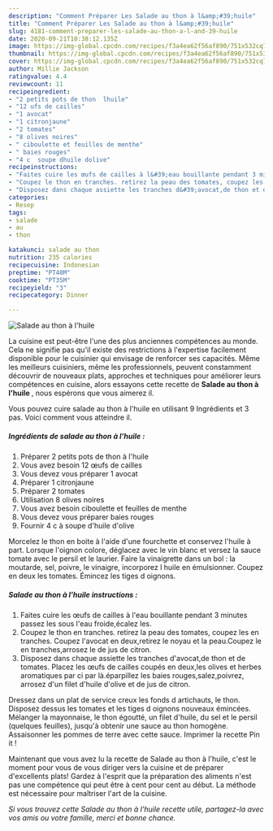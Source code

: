 ```yaml
---
description: "Comment Préparer Les Salade au thon à l&amp;#39;huile"
title: "Comment Préparer Les Salade au thon à l&amp;#39;huile"
slug: 4181-comment-preparer-les-salade-au-thon-a-l-and-39-huile
date: 2020-09-21T10:38:12.135Z
image: https://img-global.cpcdn.com/recipes/f3a4ea62f56af890/751x532cq70/salade-au-thon-a-lhuile-photo-principale-de-la-recette.jpg
thumbnail: https://img-global.cpcdn.com/recipes/f3a4ea62f56af890/751x532cq70/salade-au-thon-a-lhuile-photo-principale-de-la-recette.jpg
cover: https://img-global.cpcdn.com/recipes/f3a4ea62f56af890/751x532cq70/salade-au-thon-a-lhuile-photo-principale-de-la-recette.jpg
author: Millie Jackson
ratingvalue: 4.4
reviewcount: 11
recipeingredient:
- "2 petits pots de thon  lhuile"
- "12 ufs de cailles"
- "1 avocat"
- "1 citronjaune"
- "2 tomates"
- "8 olives noires"
- " ciboulette et feuilles de menthe"
- " baies rouges"
- "4 c  soupe dhuile dolive"
recipeinstructions:
- "Faites cuire les œufs de cailles à l&#39;eau bouillante pendant 3 minutes passez les sous l&#39;eau froide,écalez les."
- "Coupez le thon en tranches. retirez la peau des tomates, coupez les en tranches. Coupez l&#39;avocat en deux,retirez le noyau et la peau.Coupez le en tranches,arrosez le de jus de citron."
- "Disposez dans chaque assiette les tranches d&#39;avocat,de thon et de tomates. Placez les œufs de cailles coupés en deux,les olives et herbes aromatiques par ci par là.éparpillez les baies rouges,salez,poivrez, arrosez d&#39;un filet d&#39;huile d&#39;olive et de jus de citron."
categories:
- Resep
tags:
- salade
- au
- thon

katakunci: salade au thon 
nutrition: 235 calories
recipecuisine: Indonesian
preptime: "PT40M"
cooktime: "PT35M"
recipeyield: "3"
recipecategory: Dinner

---
```



![Salade au thon à l&#39;huile](https://img-global.cpcdn.com/recipes/f3a4ea62f56af890/751x532cq70/salade-au-thon-a-lhuile-photo-principale-de-la-recette.jpg)

La cuisine est peut-être l'une des plus anciennes compétences au monde. Cela ne signifie pas qu'il existe des restrictions à l'expertise facilement disponible pour le cuisinier qui envisage de renforcer ses capacités. Même les meilleurs cuisiniers, même les professionnels, peuvent constamment découvrir de nouveaux plats, approches et techniques pour améliorer leurs compétences en cuisine, alors essayons cette recette de <strong> Salade au thon à l&#39;huile </strong>, nous espérons que vous aimerez il.

<!--inarticleads1-->

Vous pouvez cuire salade au thon à l&#39;huile en utilisant 9 Ingrédients et 3 pas. Voici comment vous atteindre il.

##### Ingrédients de salade au thon à l&#39;huile :

1. Préparer 2 petits pots de thon à l&#39;huile
1. Vous avez besoin 12 œufs de cailles
1. Vous devez vous préparer 1 avocat
1. Préparer 1 citronjaune
1. Préparer 2 tomates
1. Utilisation 8 olives noires
1. Vous avez besoin  ciboulette et feuilles de menthe
1. Vous devez vous préparer  baies rouges
1. Fournir 4 c à soupe d&#39;huile d&#39;olive


Morcelez le thon en boite à l&#39;aide d&#39;une fourchette et conservez l&#39;huile à part. Lorsque l&#39;oignon colore, déglacez avec le vin blanc et versez la sauce tomate avec le persil et le laurier. Faire la vinaigrette dans un bol : la moutarde, sel, poivre, le vinaigre, incorporez l huile en émulsionner. Coupez en deux les tomates. Émincez les tiges d oignons. 

<!--inarticleads2-->

##### Salade au thon à l&#39;huile instructions :

1. Faites cuire les œufs de cailles à l&#39;eau bouillante pendant 3 minutes passez les sous l&#39;eau froide,écalez les.
1. Coupez le thon en tranches. retirez la peau des tomates, coupez les en tranches. Coupez l&#39;avocat en deux,retirez le noyau et la peau.Coupez le en tranches,arrosez le de jus de citron.
1. Disposez dans chaque assiette les tranches d&#39;avocat,de thon et de tomates. Placez les œufs de cailles coupés en deux,les olives et herbes aromatiques par ci par là.éparpillez les baies rouges,salez,poivrez, arrosez d&#39;un filet d&#39;huile d&#39;olive et de jus de citron.


Dressez dans un plat de service creux les fonds d artichauts, le thon. Disposez dessus les tomates et les tiges d oignons nouveaux émincées. Mélanger la mayonnaise, le thon égoutté, un filet d&#39;huile, du sel et le persil (quelques feuilles), jusqu&#39;à obtenir une sauce au thon homogène. Assaisonner les pommes de terre avec cette sauce. Imprimer la recette Pin it ! 

<!--inarticleads1-->

<p>
Maintenant que vous avez lu la recette de Salade au thon à l&#39;huile, c'est le moment pour vous de vous diriger vers la cuisine et de préparer d'excellents plats! Gardez à l'esprit que la préparation des aliments n'est pas une compétence qui peut être à cent pour cent au début. La méthode est nécessaire pour maîtriser l'art de la cuisine.
</p>

<p>
<i>Si vous trouvez cette Salade au thon à l&#39;huile recette utile, partagez-la avec vos amis ou votre famille, merci et bonne chance.</i>
</p>
